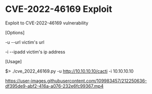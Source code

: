 # CVE-2022-46169 Exploit
Exploit to CVE-2022-46169 vulnerability

[Options]

-u --url victim's url

-i --ipadd victim's ip address

[Usage]

$> ./cve_2022_46169.py -u http://10.10.10.10/cacti -i 10.10.10.10

https://user-images.githubusercontent.com/109983457/212250636-df395de9-abf2-416a-a076-232e6fc99367.mp4

